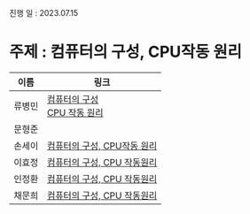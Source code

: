진행 일 : 2023.07.15

주제 : 컴퓨터의 구성, CPU작동 원리
===

|이름|링크|
|---|---|
|류병민| [컴퓨터의 구성](https://velog.io/@kkoala/CS-1-%EC%BB%B4%ED%93%A8%ED%84%B0%EC%9D%98-%EA%B5%AC%EC%84%B1)<br>[CPU 작동 원리](https://velog.io/@kkoala/CS-2-%EC%A4%91%EC%95%99-%EC%B2%98%EB%A6%AC-%EC%9E%A5%EC%B9%98-CPU)|
|문형준| |
|손세이| [컴퓨터의 구성, CPU작동 원리](https://foil-grey-15c.notion.site/CS-5d16e6ac28fa40798ed9c87dd8a58ffd?pvs=4)|
|이효정| [컴퓨터의 구성, CPU 작동원리](https://root-bird-f8e.notion.site/CPU-2f475ca8f8b14fff96050ef3466a43f0?pvs=4)|
|인정환| [컴퓨터의 구성, CPU 작동원리](https://statuesque-catfish-63d.notion.site/CPU-032e9e5db2ef4207ab90140db693ab27?pvs=4)|
|채문희| [컴퓨터의 구성, CPU 작동원리](https://moonheee.tistory.com/42)|
